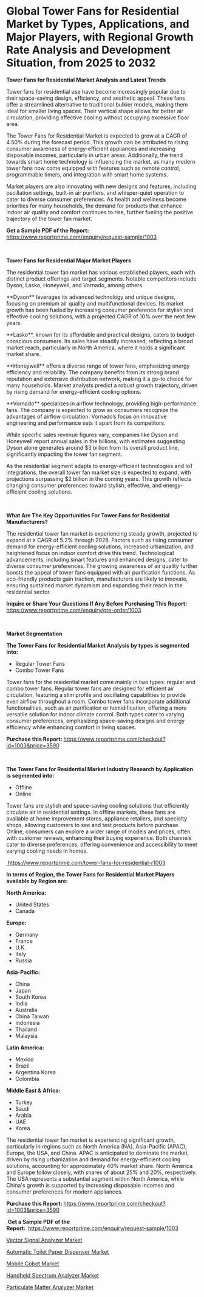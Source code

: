 <p><h1>Global Tower Fans for Residential Market by Types, Applications, and Major Players, with Regional Growth Rate Analysis and Development Situation, from 2025 to 2032</h1></p><p><strong>Tower Fans for Residential Market Analysis and Latest Trends</strong></p>
<p><p>Tower fans for residential use have become increasingly popular due to their space-saving design, efficiency, and aesthetic appeal. These fans offer a streamlined alternative to traditional bulkier models, making them ideal for smaller living spaces. Their vertical shape allows for better air circulation, providing effective cooling without occupying excessive floor area.</p><p>The Tower Fans for Residential Market is expected to grow at a CAGR of 4.50% during the forecast period. This growth can be attributed to rising consumer awareness of energy-efficient appliances and increasing disposable incomes, particularly in urban areas. Additionally, the trend towards smart home technology is influencing the market, as many modern tower fans now come equipped with features such as remote control, programmable timers, and integration with smart home systems.</p><p>Market players are also innovating with new designs and features, including oscillation settings, built-in air purifiers, and whisper-quiet operation to cater to diverse consumer preferences. As health and wellness become priorities for many households, the demand for products that enhance indoor air quality and comfort continues to rise, further fueling the positive trajectory of the tower fan market.</p></p>
<p><strong>Get a Sample PDF of the Report:&nbsp;</strong> <a href="https://www.reportprime.com/enquiry/request-sample/1003?utm_campaign=3139&utm_medium=2&utm_source=Github&utm_content=ia&utm_term=18032025&utm_id=tower-fans-for-residential">https://www.reportprime.com/enquiry/request-sample/1003</a></p>
<p>&nbsp;</p>
<p><strong>Tower Fans for Residential Major Market Players</strong></p>
<p><p>The residential tower fan market has various established players, each with distinct product offerings and target segments. Notable competitors include Dyson, Lasko, Honeywell, and Vornado, among others.</p><p>**Dyson** leverages its advanced technology and unique designs, focusing on premium air quality and multifunctional devices. Its market growth has been fueled by increasing consumer preference for stylish and effective cooling solutions, with a projected CAGR of 10% over the next few years.</p><p>**Lasko**, known for its affordable and practical designs, caters to budget-conscious consumers. Its sales have steadily increased, reflecting a broad market reach, particularly in North America, where it holds a significant market share.</p><p>**Honeywell** offers a diverse range of tower fans, emphasizing energy efficiency and reliability. The company benefits from its strong brand reputation and extensive distribution network, making it a go-to choice for many households. Market analysts predict a robust growth trajectory, driven by rising demand for energy-efficient cooling options.</p><p>**Vornado** specializes in airflow technology, providing high-performance fans. The company is expected to grow as consumers recognize the advantages of airflow circulation. Vornado’s focus on innovative engineering and performance sets it apart from its competitors.</p><p>While specific sales revenue figures vary, companies like Dyson and Honeywell report annual sales in the billions, with estimates suggesting Dyson alone generates around $3 billion from its overall product line, significantly impacting the tower fan segment.</p><p>As the residential segment adapts to energy-efficient technologies and IoT integrations, the overall tower fan market size is expected to expand, with projections surpassing $2 billion in the coming years. This growth reflects changing consumer preferences toward stylish, effective, and energy-efficient cooling solutions.</p></p>
<p>&nbsp;</p>
<p><strong>What Are The Key Opportunities For Tower Fans for Residential Manufacturers?</strong></p>
<p><p>The residential tower fan market is experiencing steady growth, projected to expand at a CAGR of 5.2% through 2028. Factors such as rising consumer demand for energy-efficient cooling solutions, increased urbanization, and heightened focus on indoor comfort drive this trend. Technological advancements, including smart features and enhanced designs, cater to diverse consumer preferences. The growing awareness of air quality further boosts the appeal of tower fans equipped with air purification functions. As eco-friendly products gain traction, manufacturers are likely to innovate, ensuring sustained market dynamism and expanding their reach in the residential sector.</p></p>
<p><strong>Inquire or Share Your Questions If Any Before Purchasing This Report:</strong> <a href="https://www.reportprime.com/enquiry/pre-order/1003?utm_campaign=3139&utm_medium=2&utm_source=Github&utm_content=ia&utm_term=18032025&utm_id=tower-fans-for-residential">https://www.reportprime.com/enquiry/pre-order/1003</a></p>
<p>&nbsp;</p>
<p><strong>Market Segmentation</strong></p>
<p><strong>The Tower Fans for Residential Market Analysis by types is segmented into:</strong></p>
<p><ul><li>Regular Tower Fans</li><li>Combo Tower Fans</li></ul></p>
<p><p>Tower fans for the residential market come mainly in two types: regular and combo tower fans. Regular tower fans are designed for efficient air circulation, featuring a slim profile and oscillating capabilities to provide even airflow throughout a room. Combo tower fans incorporate additional functionalities, such as air purification or humidification, offering a more versatile solution for indoor climate control. Both types cater to varying consumer preferences, emphasizing space-saving designs and energy efficiency while enhancing comfort in living spaces.</p></p>
<p><strong>Purchase this Report:&nbsp;</strong><a href="https://www.reportprime.com/checkout?id=1003&price=3590&utm_campaign=3139&utm_medium=2&utm_source=Github&utm_content=ia&utm_term=18032025&utm_id=tower-fans-for-residential">https://www.reportprime.com/checkout?id=1003&price=3590</a></p>
<p>&nbsp;</p>
<p><strong>The Tower Fans for Residential Market Industry Research by Application is segmented into:</strong></p>
<p><ul><li>Offline</li><li>Online</li></ul></p>
<p><p>Tower fans are stylish and space-saving cooling solutions that efficiently circulate air in residential settings. In offline markets, these fans are available at home improvement stores, appliance retailers, and specialty shops, allowing customers to see and test products before purchase. Online, consumers can explore a wider range of models and prices, often with customer reviews, enhancing their buying experience. Both channels cater to diverse preferences, offering convenience and accessibility to meet varying cooling needs in homes.</p></p>
<p><a href="https://www.reportprime.com/tower-fans-for-residential-r1003?utm_campaign=3139&utm_medium=2&utm_source=Github&utm_content=ia&utm_term=18032025&utm_id=tower-fans-for-residential">&nbsp;https://www.reportprime.com/tower-fans-for-residential-r1003</a></p>
<p><strong>In terms of Region, the Tower Fans for Residential Market Players available by Region are:</strong></p>
<p>
    <p> <strong> North America: </strong>
        <ul>
            <li>United States</li>
            <li>Canada</li>
        </ul>
        </p> 
    <p> <strong> Europe: </strong>
        <ul>
            <li>Germany</li>
            <li>France</li>
            <li>U.K.</li>
            <li>Italy</li>
            <li>Russia</li>
        </ul>
        </p> 
    <p> <strong> Asia-Pacific: </strong>
        <ul>
            <li>China</li>
            <li>Japan</li>
            <li>South Korea</li>
            <li>India</li>
            <li>Australia</li>
            <li>China Taiwan</li>
            <li>Indonesia</li>
            <li>Thailand</li>
            <li>Malaysia</li>
        </ul>
        </p> 
    <p> <strong> Latin America: </strong>
        <ul>
            <li>Mexico</li>
            <li>Brazil</li>
            <li>Argentina Korea</li>
            <li>Colombia</li>
        </ul>
        </p> 
    <p> <strong> Middle East & Africa: </strong>
        <ul>
            <li>Turkey</li>
            <li>Saudi</li>
            <li>Arabia</li>
            <li>UAE</li>
            <li>Korea</li>
        </ul>
    </p>
    </p>
<p><p>The residential tower fan market is experiencing significant growth, particularly in regions such as North America (NA), Asia-Pacific (APAC), Europe, the USA, and China. APAC is anticipated to dominate the market, driven by rising urbanization and demand for energy-efficient cooling solutions, accounting for approximately 40% market share. North America and Europe follow closely, with shares of about 25% and 20%, respectively. The USA represents a substantial segment within North America, while China's growth is supported by increasing disposable incomes and consumer preferences for modern appliances.</p></p>
<p><strong>Purchase this Report: </strong><a href="https://www.reportprime.com/checkout?id=1003&price=3590&utm_campaign=3139&utm_medium=2&utm_source=Github&utm_content=ia&utm_term=18032025&utm_id=tower-fans-for-residential">https://www.reportprime.com/checkout?id=1003&price=3590</a></p>
<p>&nbsp;<strong>Get a Sample PDF of the Report:&nbsp;&nbsp;</strong><a href="https://www.reportprime.com/enquiry/request-sample/1003?utm_campaign=3139&utm_medium=2&utm_source=Github&utm_content=ia&utm_term=18032025&utm_id=tower-fans-for-residential">https://www.reportprime.com/enquiry/request-sample/1003</a></p>
<p><strong></strong></p>
<p><p><a href="https://www.linkedin.com/pulse/comprehensive-assessment-globalvector-signal-analyzer-marketmarketsize-w8p8f?utm_campaign=3139&utm_medium=2&utm_source=Github&utm_content=ia&utm_term=18032025&utm_id=tower-fans-for-residential">Vector Signal Analyzer Market</a></p><p><a href="https://www.linkedin.com/pulse/automatic-toilet-paper-dispenser-market-growth-study-3icsf?utm_campaign=3139&utm_medium=2&utm_source=Github&utm_content=ia&utm_term=18032025&utm_id=tower-fans-for-residential">Automatic Toilet Paper Dispenser Market</a></p><p><a href="https://www.linkedin.com/pulse/analyzing-historical-growth-trends-driversof-mobile-cobot-marketwith-ke5zf?utm_campaign=3139&utm_medium=2&utm_source=Github&utm_content=ia&utm_term=18032025&utm_id=tower-fans-for-residential">Mobile Cobot Market</a></p><p><a href="https://www.linkedin.com/pulse/market-insights-handheld-spectrum-analyzer-85-cagr-from-8e8ne?utm_campaign=3139&utm_medium=2&utm_source=Github&utm_content=ia&utm_term=18032025&utm_id=tower-fans-for-residential">Handheld Spectrum Analyzer Market</a></p><p><a href="https://www.linkedin.com/pulse/market-size-growth-projections-particulate-matter-analyzer-0kgre?utm_campaign=3139&utm_medium=2&utm_source=Github&utm_content=ia&utm_term=18032025&utm_id=tower-fans-for-residential">Particulate Matter Analyzer Market</a></p></p>
